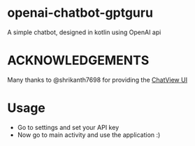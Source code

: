 # openai-chatbot-gptguru
A simple chatbot, designed in kotlin using OpenAI api

# ACKNOWLEDGEMENTS
Many thanks to @shrikanth7698 for providing the [ChatView UI](https://github.com/shrikanth7698/ChatView)

# Usage
- Go to settings and set your API key
- Now go to main activity and use the application :)
